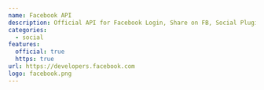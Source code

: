```yaml
---
name: Facebook API
description: Official API for Facebook Login, Share on FB, Social Plugins, Analytics and more!
categories:
  - social
features:
  official: true
  https: true
url: https://developers.facebook.com
logo: facebook.png
---
```

